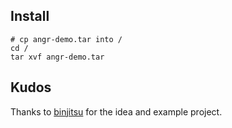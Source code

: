 ## Install

```
# cp angr-demo.tar into /
cd /
tar xvf angr-demo.tar
```

## Kudos

Thanks to [binjitsu](https://github.com/binjitsu/demo) for the idea and example project.

